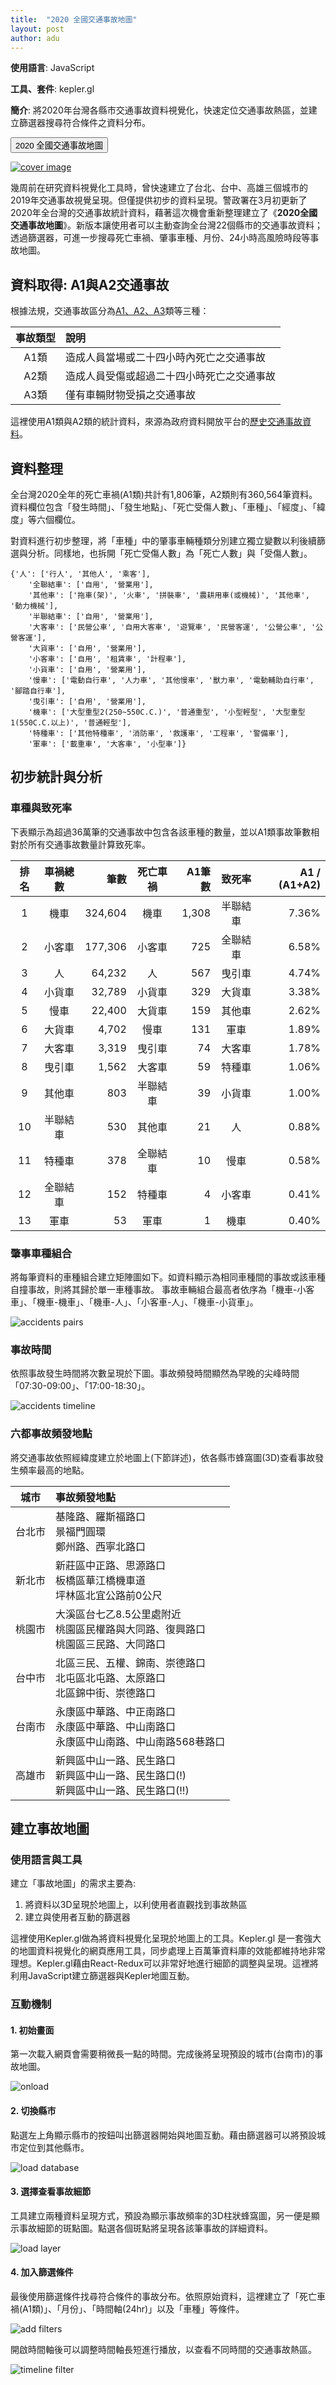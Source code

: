 ```yaml
---
title:  "2020 全國交通事故地圖"
layout: post
author: adu
---
```


**使用語言**: JavaScript

**工具、套件**: kepler.gl

**簡介**:
將2020年台灣各縣市交通事故資料視覺化，快速定位交通事故熱區，並建立篩選器搜尋符合條件之資料分布。

<form action="https://dubidub.github.io/traffic_accident_2020/zh_tw" method="get" target="_blank"><button type="submit">2020 全國交通事故地圖</button></form>

[![cover image](/traffic_accident_2020/cover.PNG)](/traffic_accident_2020/zh_tw)


幾周前在研究資料視覺化工具時，曾快速建立了台北、台中、高雄三個城市的2019年交通事故視覺呈現。但僅提供初步的資料呈現。警政署在3月初更新了2020年全台灣的交通事故統計資料，藉著這次機會重新整理建立了《**2020全國交通事故地圖**》。新版本讓使用者可以主動查詢全台灣22個縣市的交通事故資料；透過篩選器，可進一步搜尋死亡車禍、肇事車種、月份、24小時高風險時段等事故地圖。


## 資料取得: A1與A2交通事故

根據法規，交通事故區分為[A1、A2、A3](https://www.npa.gov.tw/NPAGip/wSite/lp?ctNode=12599&xq_xCat=06&nowPage=3&pagesize=15)類等三種：

| 事故類型 | 說明 |
|:---:|:-------------|
| A1類 | 造成人員當場或二十四小時內死亡之交通事故 |
| A2類 | 造成人員受傷或超過二十四小時死亡之交通事故 |
| A3類 | 僅有車輛財物受損之交通事故 |

這裡使用A1類與A2類的統計資料，來源為政府資料開放平台的[歷史交通事故資料](https://data.gov.tw/dataset/12197)。


## 資料整理

全台灣2020全年的死亡車禍(A1類)共計有1,806筆，A2類則有360,564筆資料。資料欄位包含「發生時間」、「發生地點」、「死亡受傷人數」、「車種」、「經度」、「緯度」等六個欄位。

對資料進行初步整理，將「車種」中的肇事車輛種類分別建立獨立變數以利後續篩選與分析。同樣地，也拆開「死亡受傷人數」為「死亡人數」與「受傷人數」。

    {'人': ['行人', '其他人', '乘客'],
        '全聯結車': ['自用', '營業用'],
        '其他車': ['拖車(架)', '火車', '拼裝車', '農耕用車(或機械)', '其他車', '動力機械'],
        '半聯結車': ['自用', '營業用'],
        '大客車': ['民營公車', '自用大客車', '遊覽車', '民營客運', '公營公車', '公營客運'],
        '大貨車': ['自用', '營業用'],
        '小客車': ['自用', '租賃車', '計程車'],
        '小貨車': ['自用', '營業用'],
        '慢車': ['電動自行車', '人力車', '其他慢車', '獸力車', '電動輔助自行車', '腳踏自行車'],
        '曳引車': ['自用', '營業用'],
        '機車': ['大型重型2(250~550C.C.)', '普通重型', '小型輕型', '大型重型1(550C.C.以上)', '普通輕型'],
        '特種車': ['其他特種車', '消防車', '救護車', '工程車', '警備車'],
        '軍車': ['載重車', '大客車', '小型車']}


## 初步統計與分析

### 車種與致死率

下表顯示為超過36萬筆的交通事故中包含各該車種的數量，並以A1類事故筆數相對於所有交通事故數量計算致死率。

| 排名 | 車禍總數 | 筆數 | 死亡車禍 | A1筆數 | 致死率 | A1 / (A1+A2) |
|:---:|:--------:|----:|:---:|----:|:---:|----:|
| 1 | 機車 | 324,604 | 機車 | 1,308 | 半聯結車 | 7.36% |
| 2 | 小客車 | 177,306 | 小客車 | 725 | 全聯結車 | 6.58% |
| 3 | 人 | 64,232 | 人 | 567 | 曳引車 | 4.74% |
| 4 | 小貨車 | 32,789 | 小貨車 | 329 | 大貨車 | 3.38% |
| 5 | 慢車 | 22,400 | 大貨車 | 159 | 其他車 | 2.62% |
| 6 | 大貨車 | 4,702 | 慢車 | 131 | 軍車 | 1.89% |
| 7 | 大客車 | 3,319 | 曳引車 | 74 | 大客車 | 1.78% |
| 8 | 曳引車 | 1,562 | 大客車 | 59 | 特種車 | 1.06% |
| 9 | 其他車 | 803 | 半聯結車 | 39 | 小貨車 | 1.00% |
| 10 | 半聯結車 | 530 | 其他車 | 21 | 人 | 0.88% |
| 11 | 特種車 | 378 | 全聯結車 | 10 | 慢車 | 0.58% |
| 12 | 全聯結車 | 152 | 特種車 | 4 | 小客車 | 0.41% |
| 13 | 軍車 | 53 | 軍車 | 1 | 機車 | 0.40% | 

### 肇事車種組合

將每筆資料的車種組合建立矩陣圖如下。如資料顯示為相同車種間的事故或該車種自撞事故，則將其歸於單一車種事故。
事故車輛組合最高者依序為「機車-小客車」、「機車-機車」、「機車-人」、「小客車-人」、「機車-小貨車」。

![accidents pairs](/traffic_accident_2020/resources/accPairs.png)


### 事故時間

依照事故發生時間將次數呈現於下圖。事故頻發時間顯然為早晚的尖峰時間「07:30-09:00」、「17:00-18:30」。

![accidents timeline](/traffic_accident_2020/resources/accTimeline.png)
 

### 六都事故頻發地點

將交通事故依照經緯度建立於地圖上(下節詳述)，依各縣市蜂窩圖(3D)查看事故發生頻率最高的地點。

| 城市 | 事故頻發地點 |
|:---:|:----|
| 台北市 | 基隆路、羅斯福路口 <br> 景福門圓環 <br> 鄭州路、西寧北路口 |
| 新北市 | 新莊區中正路、思源路口 <br> 板橋區華江橋機車道 <br> 坪林區北宜公路前0公尺 |
| 桃園市 | 大溪區台七乙8.5公里處附近 <br> 桃園區民權路與大同路、復興路口 <br> 桃園區三民路、大同路口 |
| 台中市 | 北區三民、五權、錦南、崇德路口 <br> 北屯區北屯路、太原路口 <br> 北區錦中街、崇德路口 |
| 台南市 | 永康區中華路、中正南路口 <br> 永康區中華路、中山南路口 <br> 永康區中山南路、中山南路568巷路口 |
| 高雄市 | 新興區中山一路、民生路口 <br> 新興區中山一路、民生路口(!) <br> 新興區中山一路、民生路口(!!) |


## 建立事故地圖

### 使用語言與工具

建立「事故地圖」的需求主要為:

1. 將資料以3D呈現於地圖上，以利使用者直觀找到事故熱區
2. 建立與使用者互動的篩選器

這裡使用Kepler.gl做為將資料視覺化呈現於地圖上的工具。Kepler.gl 是一套強大的地圖資料視覺化的網頁應用工具，同步處理上百萬筆資料庫的效能都維持地非常理想。Kepler.gl藉由React-Redux可以非常好地進行細節的調整與呈現。這裡將利用JavaScript建立篩選器與Kepler地圖互動。

### 互動機制

#### 1. 初始畫面

第一次載入網頁會需要稍微長一點的時間。完成後將呈現預設的城市(台南市)的事故地圖。

![onload](/traffic_accident_2020/resources/onload.png)
 

#### 2. 切換縣市

點選左上角顯示縣市的按鈕叫出篩選器開始與地圖互動。藉由篩選器可以將預設城市定位到其他縣市。

![load database](/traffic_accident_2020/resources/loadDatabase.png)
 

#### 3. 選擇查看事故細節

工具建立兩種資料呈現方式，預設為顯示事故頻率的3D柱狀蜂窩圖，另一便是顯示事故細節的斑點圖。點選各個斑點將呈現各該筆事故的詳細資料。

![load layer](/traffic_accident_2020/resources/loadLayer.png)
 

#### 4. 加入篩選條件

最後使用篩選條件找尋符合條件的事故分布。依照原始資料，這裡建立了「死亡車禍(A1類)」、「月份」、「時間軸(24hr)」以及「車種」等條件。

![add filters](/traffic_accident_2020/resources/addFilter.png)
 

開啟時間軸後可以調整時間軸長短進行播放，以查看不同時間的交通事故熱區。
 
![timeline filter](/traffic_accident_2020/resources/timelineFilter.gif)



